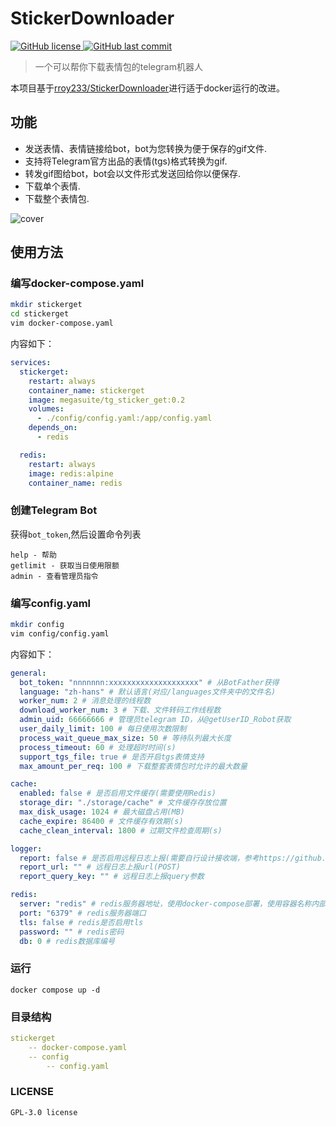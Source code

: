 # StickerDownloader
<p>
   <a href="https://github.com/MegaSuite/TG-StickerGet/blob/main/LICENSE">
      <img alt="GitHub license" src="https://img.shields.io/github/license/megasuite/TG-StickerGet">
   </a>
   <a href="https://github.com/MegaSuite/TG-StickerGet/commits/main/">
      <img alt="GitHub last commit" src="https://img.shields.io/github/last-commit/megasuite/TG-StickerGet">
   </a>
</p>

> 一个可以帮你下载表情包的telegram机器人

本项目基于[rroy233/StickerDownloader](https://github.com/rroy233/StickerDownloader)进行适于docker运行的改进。

## 功能

* 发送表情、表情链接给bot，bot为您转换为便于保存的gif文件.
* 支持将Telegram官方出品的表情(tgs)格式转换为gif.
* 转发gif图给bot，bot会以文件形式发送回给你以便保存.
* 下载单个表情.
* 下载整个表情包.

![cover](docs/demo.gif)

## 使用方法

### 编写docker-compose.yaml

```bash
mkdir stickerget
cd stickerget
vim docker-compose.yaml
```

内容如下：


```yaml
services:
  stickerget:
    restart: always
    container_name: stickerget
    image: megasuite/tg_sticker_get:0.2
    volumes:
      - ./config/config.yaml:/app/config.yaml
    depends_on:
      - redis

  redis:
  	restart: always
    image: redis:alpine
    container_name: redis
```

### 创建Telegram Bot

获得`bot_token`,然后设置命令列表

```
help - 帮助
getlimit - 获取当日使用限额
admin - 查看管理员指令
```

### 编写config.yaml

```bash
mkdir config
vim config/config.yaml
```

内容如下：

```yaml
general:
  bot_token: "nnnnnnn:xxxxxxxxxxxxxxxxxxxx" # 从BotFather获得
  language: "zh-hans" # 默认语言(对应/languages文件夹中的文件名)
  worker_num: 2 # 消息处理的线程数
  download_worker_num: 3 # 下载、文件转码工作线程数
  admin_uid: 66666666 # 管理员telegram ID，从@getUserID_Robot获取
  user_daily_limit: 100 # 每日使用次数限制
  process_wait_queue_max_size: 50 # 等待队列最大长度
  process_timeout: 60 # 处理超时时间(s)
  support_tgs_file: true # 是否开启tgs表情支持
  max_amount_per_req: 100 # 下载整套表情包时允许的最大数量

cache:
  enabled: false # 是否启用文件缓存(需要使用Redis)
  storage_dir: "./storage/cache" # 文件缓存存放位置
  max_disk_usage: 1024 # 最大磁盘占用(MB)
  cache_expire: 86400 # 文件缓存有效期(s)
  cache_clean_interval: 1800 # 过期文件检查周期(s)

logger:
  report: false # 是否启用远程日志上报(需要自行设计接收端，参考https://github.com/rroy233/logger)
  report_url: "" # 远程日志上报url(POST)
  report_query_key: "" # 远程日志上报query参数

redis:
  server: "redis" # redis服务器地址，使用docker-compose部署，使用容器名称内部通信
  port: "6379" # redis服务器端口
  tls: false # redis是否启用tls
  password: "" # redis密码
  db: 0 # redis数据库编号
```

### 运行

```
docker compose up -d
```

### 目录结构

```yaml
stickerget
	-- docker-compose.yaml
	-- config
		-- config.yaml
```



### LICENSE

`GPL-3.0 license`
